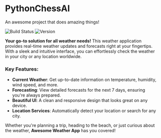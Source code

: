 ﻿# PythonChessAI
An awesome project that does amazing things!

![Build Status](https://img.shields.io/badge/build-passing-brightgreen)
![Version](https://img.shields.io/badge/version-1.0.0-blue)

**Your go-to solution for all weather needs!** This weather application provides real-time weather updates and forecasts right at your fingertips. With a sleek and intuitive interface, you can effortlessly check the weather in your city or any location worldwide.

### Key Features:
- **Current Weather**: Get up-to-date information on temperature, humidity, wind speed, and more.
- **Forecasting**: View detailed forecasts for the next 7 days, ensuring you're always prepared.
- **Beautiful UI**: A clean and responsive design that looks great on any device.
- **Location Services**: Automatically detect your location or search for any city.

Whether you're planning a trip, heading to the beach, or just curious about the weather, **Awesome Weather App** has you covered!
